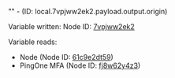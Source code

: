 "" - (ID: local.7vpjww2ek2.payload.output.origin)

Variable written:
Node ID: [7vpjww2ek2](../nodes/7vpjww2ek2.md)

Variable reads:
* Node (Node ID: [61c9e2dt59](../nodes/61c9e2dt59.md))
* PingOne MFA (Node ID: [fj8w62y4z3](../nodes/fj8w62y4z3.md))
